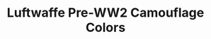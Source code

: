 ---
title: "Luftwaffe Pre-WW2 Camouflage Colors"
price: "1400" 
desc: "Real Colors Paint Sets"
img_path: "/assets/img/RCS028.jpg"
brand: AMMO
available: true
special_offer: false
new: false
soon: false
cat: "Akrilne-Boje"
subcat: "AB-AK-MENG"
subsubcat: "AkrilneBoje-AKMENG-AK-REAL-COLORS"
---